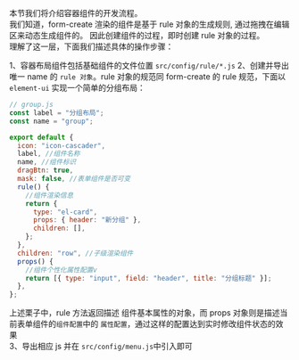 本节我们将介绍容器组件的开发流程。  
我们知道，form-create 渲染的组件是基于 rule 对象的生成规则, 通过拖拽在编辑区来动态生成组件的。 因此创建组件的过程，即时创建 rule 对象的过程。  
理解了这一层，下面我们描述具体的操作步骤：

1、容器布局组件包括基础组件的文件位置 `src/config/rule/*.js`
2、创建并导出唯一 name 的 `rule 对象`。rule 对象的规范同 form-create 的 rule 规范，下面以 `element-ui` 实现一个简单的分组布局：

```js
// group.js
const label = "分组布局";
const name = "group";

export default {
  icon: "icon-cascader",
  label, //组件名称
  name, //组件标识
  dragBtn: true,
  mask: false, //表单组件是否可变
  rule() {
    //组件渲染信息
    return {
      type: "el-card",
      props: { header: "新分组" },
      children: [],
    };
  },
  children: "row", //子级渲染组件
  props() {
    //组件个性化属性配置v
    return [{ type: "input", field: "header", title: "分组标题" }];
  },
};
```

上述栗子中，rule 方法返回描述 组件基本属性的对象，而 props 对象则是描述当前表单组件的`组件配置`中的 `属性配置`，通过这样的配置达到实时修改组件状态的效果  
3、导出相应 js 并在 `src/config/menu.js`中引入即可
